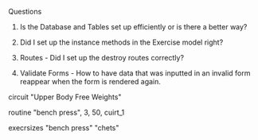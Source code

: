 Questions

1. Is the Database and Tables set up efficiently or is there a better way?

2. Did I set up the instance methods in the Exercise model right?

3. Routes - Did I set up the destroy routes correctly?

4. Validate Forms - How to have data that was inputted in an invalid form reappear when the form is rendered again.

circuit
  "Upper Body Free Weights"

routine
"bench press", 3, 50, cuirt_1

execrsizes
  "bench press"    "chets"
